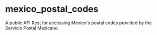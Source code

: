 # mexico_postal_codes
A public API Rest for accessing Mexico's postal codes provided by the Servicio Postal Mexicano.
